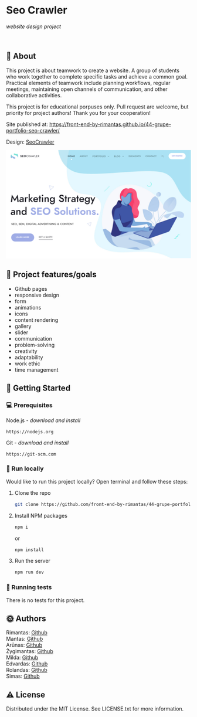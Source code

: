 # Seo Crawler

_website design project_

<br>

## 🌟 About

This project is about teamwork to create a website. A group of students who work together to complete specific tasks and achieve a common goal. Practical elements of teamwork include planning workflows, regular meetings, maintaining open channels of communication, and other collaborative activities.

This project is for educational porpuses only. Pull request are welcome, but priority for project authors! Thank you for your cooperation!

Site published at: https://front-end-by-rimantas.github.io/44-grupe-portfolio-seo-crawler/

Design: [SeoCrawler](https://demo.goodlayers.com/seocrawler/homepages/seostrategy/)

![Design](./img/Screenshots/Main.png)

## 🎯 Project features/goals

-   Github pages
-   responsive design
-   form
-   animations
-   icons
-   content rendering
-   gallery
-   slider
-   communication
-   problem-solving
-   creativity
-   adaptability
-   work ethic
-   time management

## 🧰 Getting Started

### 💻 Prerequisites

Node.js - _download and install_

```
https://nodejs.org
```

Git - _download and install_

```
https://git-scm.com
```

### 🏃 Run locally

Would like to run this project locally? Open terminal and follow these steps:

1. Clone the repo
    ```sh
    git clone https://github.com/front-end-by-rimantas/44-grupe-portfolio-seo-crawler
    ```
2. Install NPM packages
    ```sh
    npm i
    ```
    or
    ```sh
    npm install
    ```
3. Run the server
    ```sh
    npm run dev
    ```

### 🧪 Running tests

There is no tests for this project.

## 🌞 Authors

Rimantas: [Github](https://github.com/belauzas)\
Mantas: [Github](https://github.com/ManJurkus)\
Arūnas: [Github](https://github.com/amik33)\
Žygimantas: [Github](https://github.com/ZygimantasL)\
Milda: [Github](https://github.com/ZakarkaiteMilda)\
Edvardas: [Github](https://github.com/AnapusKitapus)\
Rolandas: [Github](https://github.com/Rolandas789)\
Simas: [Github](https://github.com/Soliunas)

## ⚠️ License

Distributed under the MIT License. See LICENSE.txt for more information.
